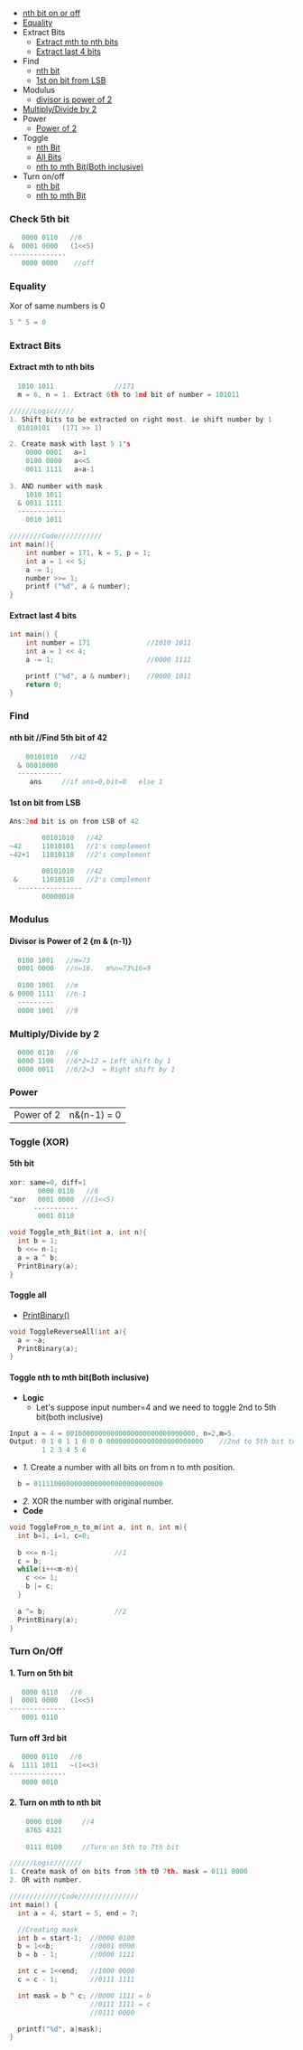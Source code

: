 - [nth bit on or off](#c)
- [Equality](#eq)
- Extract Bits
  - [Extract mth to nth bits](#emn)
  - [Extract last 4 bits](#el)
- Find 
  - [nth bit](#f1)
  - [1st on bit from LSB](#f2)
- Modulus
  - [divisor is power of 2](#m1)
- [Multiply/Divide by 2](#md)
- Power
  - [Power of 2](#p1)
- Toggle
  - [nth Bit](#tn)
  - [All Bits](#ta)
  - [nth to mth Bit(Both inclusive)](#tnm)
- Turn on/off
  - [nth bit](#tof)
  - [nth to mth Bit](#tmn)


<a name=c></a>
### Check 5th bit
```c
   0000 0110   //6
&  0001 0000   (1<<5) 
--------------
   0000 0000    //off
```

<a name=eq></a>
### Equality
Xor of same numbers is 0
```c
5 ^ 5 = 0
```

### Extract Bits
<a name=emn></a>
#### Extract mth to nth bits
```c
  1010 1011               //171
  m = 6, n = 1. Extract 6th to 1nd bit of number = 101011

//////Logic/////
1. Shift bits to be extracted on right most. ie shift number by 1
  01010101   (171 >> 1) 

2. Create mask with last 5 1's
    0000 0001   a=1
    0100 0000   a<<5
    0011 1111   a=a-1
    
3. AND number with mask
    1010 1011
  & 0011 1111
  ------------
    0010 1011

////////Code///////////
int main(){
    int number = 171, k = 5, p = 1;
    int a = 1 << 5;
    a -= 1;
    number >>= 1;
    printf ("%d", a & number);
}    
```
<a name=el></a>
#### Extract last 4 bits
```c
int main() {
    int number = 171              //1010 1011
    int a = 1 << 4;
    a -= 1;                       //0000 1111

    printf ("%d", a & number);    //0000 1011
    return 0;
}
```

### Find 
<a name=f1></a>
#### nth bit  //Find 5th bit of 42
```c
    00101010   //42
  & 00010000   
  -----------
     ans     //if ans=0,bit=0   else 1
```
<a name=f2></a>
#### 1st on bit from LSB
```c
Ans:2nd bit is on from LSB of 42

        00101010   //42
~42     11010101   //1's complement
~42+1   11010110   //2's complement

        00101010   //42
 &      11010110   //2's complement
  ----------------
        00000010
```

### Modulus
<a name=m1></a>
#### Divisor is Power of 2  {m & (n-1)}
```c
  0100 1001   //m=73
  0001 0000   //n=16.   m%n=73%16=9
  
  0100 1001   //m
& 0000 1111   //n-1
  ---------
  0000 1001   //9
```

<a name=md></a>
### Multiply/Divide by 2
```c
  0000 0110   //6
  0000 1100   //6*2=12 = Left shift by 1
  0000 0011   //6/2=3  = Right shift by 1
```

### Power
|||
|---|---|
|Power of 2|n&(n-1) = 0|

### Toggle (XOR)
<a name=tn></a>
#### 5th bit
```c
xor: same=0, diff=1
       0000 0110   //6
^xor   0001 0000  //(1<<5)
      -----------
       0001 0110

void Toggle_nth_Bit(int a, int n){
  int b = 1;
  b <<= n-1;
  a = a ^ b;
  PrintBinary(a);
}
```
<a name=ta></a>
#### Toggle all
- [PrintBinary()](/Languages/Programming_Languages/C/Bitwise/Print_Binary_Representation.md)
```c
void ToggleReverseAll(int a){
  a = ~a;
  PrintBinary(a);
}
```
<a name=tnm></a>
#### Toggle nth to mth bit(Both inclusive)
- **Logic**
  - Let's suppose input number=4 and we need to toggle 2nd to 5th bit(both inclusive)
```c
Input a = 4 = 00100000000000000000000000000000, n=2,m=5.
Output: 0 1 0 1 1 0 0 0 000000000000000000000000    //2nd to 5th bit toggled
        1 2 3 4 5 6
```
  - *1.* Create a number with all bits on from n to mth position.
```c
  b = 01111000000000000000000000000000
```
  - *2.* XOR the number with original number.
- **Code**
```c
void ToggleFrom_n_to_m(int a, int n, int m){
  int b=1, i=1, c=0;
  
  b <<= n-1;              //1
  c = b;
  while(i++<m-n){
    c <<= 1;
    b |= c;
  }
   
  a ^= b;                 //2
  PrintBinary(a);
}
```

### Turn On/Off
<a name=tof></a>
#### 1. Turn on 5th bit
```c
   0000 0110   //6
|  0001 0000   (1<<5)
--------------
   0001 0110
```
#### Turn off 3rd bit
```c
   0000 0110   //6
&  1111 1011   ~(1<<3) 
--------------
   0000 0010
```
<a name=tmn></a>
#### 2. Turn on mth to nth bit
```c
    0000 0100     //4
    8765 4321
    
    0111 0100     //Turn on 5th to 7th bit

//////Logic///////
1. Create mask of on bits from 5th t0 7th. mask = 0111 0000
2. OR with number.

/////////////Code///////////////
int main() {
  int a = 4, start = 5, end = 7;

  //Creating mask
  int b = start-1;  //0000 0100
  b = 1<<b;         //0001 0000
  b = b - 1;        //0000 1111

  int c = 1<<end;   //1000 0000
  c = c - 1;        //0111 1111

  int mask = b ^ c; //0000 1111 = b
                    //0111 1111 = c
                    //0111 0000

  printf("%d", a|mask);
}
```

